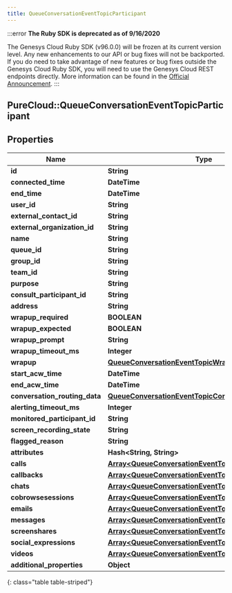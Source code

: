 ```yaml
---
title: QueueConversationEventTopicParticipant
---
```


:::error
**The Ruby SDK is deprecated as of 9/16/2020**

The Genesys Cloud Ruby SDK (v96.0.0) will be frozen at its current version level. Any new enhancements to our API or bug fixes will not be backported. If you do need to take advantage of new features or bug fixes outside the Genesys Cloud Ruby SDK, you will need to use the Genesys Cloud REST endpoints directly. More information can be found in the [Official Announcement](https://developer.mypurecloud.com/forum/t/announcement-genesys-cloud-ruby-sdk-end-of-life/8850).
:::


## PureCloud::QueueConversationEventTopicParticipant

## Properties

|Name | Type | Description | Notes|
|------------ | ------------- | ------------- | -------------|
| **id** | **String** |  | [optional] |
| **connected_time** | **DateTime** |  | [optional] |
| **end_time** | **DateTime** |  | [optional] |
| **user_id** | **String** |  | [optional] |
| **external_contact_id** | **String** |  | [optional] |
| **external_organization_id** | **String** |  | [optional] |
| **name** | **String** |  | [optional] |
| **queue_id** | **String** |  | [optional] |
| **group_id** | **String** |  | [optional] |
| **team_id** | **String** |  | [optional] |
| **purpose** | **String** |  | [optional] |
| **consult_participant_id** | **String** |  | [optional] |
| **address** | **String** |  | [optional] |
| **wrapup_required** | **BOOLEAN** |  | [optional] |
| **wrapup_expected** | **BOOLEAN** |  | [optional] |
| **wrapup_prompt** | **String** |  | [optional] |
| **wrapup_timeout_ms** | **Integer** |  | [optional] |
| **wrapup** | [**QueueConversationEventTopicWrapup**](QueueConversationEventTopicWrapup.html) |  | [optional] |
| **start_acw_time** | **DateTime** |  | [optional] |
| **end_acw_time** | **DateTime** |  | [optional] |
| **conversation_routing_data** | [**QueueConversationEventTopicConversationRoutingData**](QueueConversationEventTopicConversationRoutingData.html) |  | [optional] |
| **alerting_timeout_ms** | **Integer** |  | [optional] |
| **monitored_participant_id** | **String** |  | [optional] |
| **screen_recording_state** | **String** |  | [optional] |
| **flagged_reason** | **String** |  | [optional] |
| **attributes** | **Hash&lt;String, String&gt;** |  | [optional] |
| **calls** | [**Array&lt;QueueConversationEventTopicCall&gt;**](QueueConversationEventTopicCall.html) |  | [optional] |
| **callbacks** | [**Array&lt;QueueConversationEventTopicCallback&gt;**](QueueConversationEventTopicCallback.html) |  | [optional] |
| **chats** | [**Array&lt;QueueConversationEventTopicChat&gt;**](QueueConversationEventTopicChat.html) |  | [optional] |
| **cobrowsesessions** | [**Array&lt;QueueConversationEventTopicCobrowse&gt;**](QueueConversationEventTopicCobrowse.html) |  | [optional] |
| **emails** | [**Array&lt;QueueConversationEventTopicEmail&gt;**](QueueConversationEventTopicEmail.html) |  | [optional] |
| **messages** | [**Array&lt;QueueConversationEventTopicMessage&gt;**](QueueConversationEventTopicMessage.html) |  | [optional] |
| **screenshares** | [**Array&lt;QueueConversationEventTopicScreenshare&gt;**](QueueConversationEventTopicScreenshare.html) |  | [optional] |
| **social_expressions** | [**Array&lt;QueueConversationEventTopicSocialExpression&gt;**](QueueConversationEventTopicSocialExpression.html) |  | [optional] |
| **videos** | [**Array&lt;QueueConversationEventTopicVideo&gt;**](QueueConversationEventTopicVideo.html) |  | [optional] |
| **additional_properties** | **Object** |  | [optional] |
{: class="table table-striped"}



